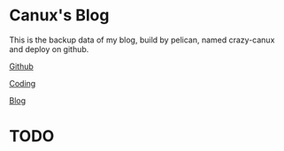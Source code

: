 # Canux's Blog

This is the backup data of my blog, build by pelican, named crazy-canux and deploy on github.

[Github](http://crazy-canux.github.io/)

[Coding](https://canux.coding.me/)

[Blog](http://canuxcheng.com)

# TODO

